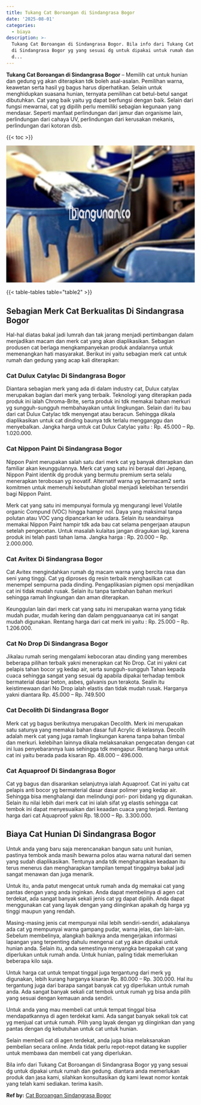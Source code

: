 ```yaml
---
title: Tukang Cat Boroangan di Sindangrasa Bogor
date: '2025-08-01'
categories:
  - biaya
description: >-
  Tukang Cat Boroangan di Sindangrasa Bogor. Bila info dari Tukang Cat Boroangan
  di Sindangrasa Bogor yg yang sesuai dg untuk dipakai untuk rumah dan gedung.
  d...
---
```


**Tukang Cat Boroangan di Sindangrasa Bogor** – Memilih cat untuk hunian dan gedung yg akan diterapkan tdk boleh asal-asalan. Pemilihan warna, keawetan serta hasil yg bagus harus diperhatikan. Selain untuk menghidupkan suasana hunian, ternyata pemilihan cat betul-betul sangat dibutuhkan. Cat yang baik yaitu yg dapat berfungsi dengan baik. Selain dari fungsi mewarnai, cat yg dipilih perlu memiliki sebagian kegunaan yang mendasar. Seperti manfaat perlindungan dari jamur dan organisme lain, perlindungan dari cahaya UV, perlindungan dari kerusakan mekanis, perlindungan dari kotoran dsb.

{{< toc >}}

![Tukang Cat Boroangan di Sindangrasa Bogor](/images/jasa-cat-murah10.png)

{{< table-tables table="table2" >}}

## Sebagian Merk Cat Berkualitas Di Sindangrasa Bogor

Hal-hal diatas bakal jadi lumrah dan tak jarang menjadi pertimbangan dalam menjadikan macam dan merk cat yang akan diaplikasikan. Sebagian produsen cat berlaga mengkampanyekan produk andalannya untuk memenangkan hati masyarakat. Berikut ini yaitu sebagian merk cat untuk rumah dan gedung yang acap kali diterapkan:

### Cat Dulux Catylac Di Sindangrasa Bogor

Diantara sebagian merk yang ada di dalam industry cat, Dulux catylax merupakan bagian dari merk yang terbaik. Teknologi yang diterapkan pada produk ini ialah Chroma-Brite, serta produk ini tdk memakai bahan merkuri yg sungguh-sungguh membahayakan untuk lingkungan. Selain dari itu bau dari cat Dulux Catylac tdk menyengat atau beracun. Sehingga dikala diaplikasikan untuk cat dinding baunya tdk terlalu mengganggu dan menyebalkan. Jangka harga untuk cat Dulux Catylac yaitu : Rp. 45.000 – Rp. 1.020.000.

### Cat Nippon Paint Di Sindangrasa Bogor

Nippon Paint merupakan salah satu dari merk cat yg banyak diterapkan dan familiar akan keunggulannya. Merk cat yang satu ini berasal dari Jepang, Nippon Paint identik dg produk yang bermutu premium serta selalu menerapkan terobosan yg inovatif. Alternatif warna yg bermacam2 serta komitmen untuk memenuhi kebutuhan global menjadi kelebihan tersendiri bagi Nippon Paint.

Merk cat yang satu ini mempunyai formula yg mengurangi level Volatile organic Compund (VOC) hingga hampir nol. Daya yang maksimal tanpa polutan atau VOC yang dipancarkan ke udara. Selain itu seandainya memakai Nippon Paint hampir tdk ada bau cat selama pengerjaan ataupun setelah pengecetan. Untuk masalah kulaitas jangan diragukan lagi, karena produk ini telah pasti tahan lama. Jangka harga : Rp. 20.000 – Rp. 2.000.000.

### Cat Avitex Di Sindangrasa Bogor

Cat Avitex mengindahkan rumah dg macam warna yang bercita rasa dan seni yang tinggi. Cat yg diproses dg resin terbaik menghasilkan cat menempel sempurna pada dinding. Pengaplikasian pigmen opsi menjadikan cat ini tidak mudah rusak. Selain itu tanpa tambahan bahan merkuri sehingga ramah lingkungan dan aman diterapkan.

Keunggulan lain dari merk cat yang satu ini merupakan warna yang tidak mudah pudar, mudah kering dan dalam pengguanaanya cat ini sangat mudah digunakan. Rentang harga dari cat merk ini yaitu : Rp. 25.000 – Rp. 1.206.000.

### Cat No Drop Di Sindangrasa Bogor

Jikalau rumah sering mengalami kebocoran atau dinding yang merembes beberapa pilihan terbaik yakni menerapkan cat No Drop. Cat ini yakni cat pelapis tahan bocor yg kedap air, serta sungguh-sungguh Tahan kepada cuaca sehingga sangat yang sesuai dg apabila dipakai terhadap tembok bermaterial dasar beton, asbes, galvanis pun terakota. Sealin itu keistimewaan dari No Drop ialah elastis dan tidak mudah rusak. Harganya yakni diantara Rp. 45.000 – Rp. 749.500

### Cat Decolith Di Sindangrasa Bogor

Merk cat yg bagus berikutnya merupakan Decolith. Merk ini merupakan satu satunya yang memakai bahan dasar full Acrylic di kelasnya. Decolih adalah merk cat yang juga ramah lingkungan karena tanpa bahan timbal dan merkuri. kelebihan lainnya dikala melaksanakan pengecatan dengan cat ini luas penyebarannya luas sehingga tdk mengapur. Rentang harga untuk cat ini yaitu berada pada kisaran Rp. 48.000 – 496.000.

### Cat Aquaproof Di Sindangrasa Bogor

Cat yg bagus dan disarankan selanjutnya ialah Aquaproof. Cat ini yaitu cat pelapis anti bocor yg bermaterial dasar dasar polimer yang kedap air. Sehingga bisa menghalangi dan melindungi pori- pori bidang yg digunakan. Selain itu nilai lebih dari merk cat ini ialah sifat yg elastis sehingga cat tembok ini dapat menyesuaikan dari keaadan cuaca yang terjadi. Rentang harga dari cat Aquaproof yakni Rp. 18.000 – Rp. 3.300.000.

## Biaya Cat Hunian Di Sindangrasa Bogor

Untuk anda yang baru saja merencanakan bangun satu unit hunian, pastinya tembok anda masih bewarna polos atau warna natural dari semen yang sudah diaplikasikan. Tentunya anda tdk mengharapkan keadaan itu terus menerus dan mengharapkan tampilan tempat tinggalnya bakal jadi sangat menawan dan juga menarik.

Untuk itu, anda patut mengecat untuk rumah anda dg memakai cat yang pantas dengan yang anda inginkan. Anda dapat membelinya di agen cat terdekat, ada sangat banyak sekali jenis cat yg dapat dipilih. Anda dapat menggunakan cat yang layak dengan yang diinginkan apakah dg harga yg tinggi maupun yang rendah.

Masing-masing jenis cat mempunyai nilai lebih sendiri-sendiri, adakalanya ada cat yg mempunyai warna gampang pudar, warna jelas, dan lain-lain. Sebelum membelinya, alangkah baiknya anda mengerjakan informasi lapangan yang terpenting dahulu mengenai cat yg akan dipakai untuk hunian anda. Selain itu, anda semestinya menyangka berapakah cat yang diperlukan untuk rumah anda. Untuk hunian, paling tidak memerlukan beberapa kilo saja.

Untuk harga cat untuk tempat tinggal juga tergantung dari merk yg digunakan, lebih kurang harganya kisaran Rp. 80.000 – Rp. 300.000. Hal itu tergantung juga dari barapa sangat banyak cat yg diperlukan untuk rumah anda. Ada sangat banyak sekali cat tembok untuk rumah yg bisa anda pilih yang sesuai dengan kemauan anda sendiri.

Untuk anda yang mau membeli cat untuk tempat tinggal bisa mendapatkannya di agen terdekat kami. Ada sangat banyak sekali tok cat yg menjual cat untuk rumah. Pilih yang layak dengan yg diinginkan dan yang pantas dengan dg kebutuhan untuk cat untuk hunian.

Selain membeli cat di agen terdekat, anda juga bisa melaksanakan pembelian secara online. Anda tidak perlu repot-repot datang ke supplier untuk membawa dan membeli cat yang diperlukan.

Bila info dari Tukang Cat Boroangan di Sindangrasa Bogor yg yang sesuai dg untuk dipakai untuk rumah dan gedung. diantara anda memerlukan produk dan jasa kami, silahkan konsultasikan dg kami lewat nomor kontak yang telah kami sediakan. terima kasih.

**Ref by:** [Cat Boroangan Sindangrasa Bogor](https://id.wikipedia.org/wiki/Cat)
